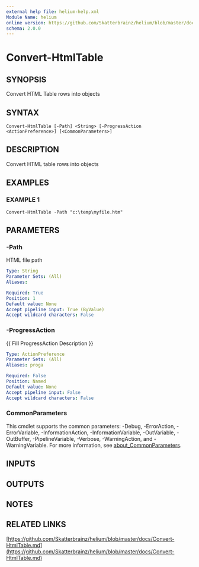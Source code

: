 ```yaml
---
external help file: helium-help.xml
Module Name: helium
online version: https://github.com/Skatterbrainz/helium/blob/master/docs/Convert-HtmlTable.md
schema: 2.0.0
---
```


# Convert-HtmlTable

## SYNOPSIS
Convert HTML Table rows into objects

## SYNTAX

```
Convert-HtmlTable [-Path] <String> [-ProgressAction <ActionPreference>] [<CommonParameters>]
```

## DESCRIPTION
Convert HTML table rows into objects

## EXAMPLES

### EXAMPLE 1
```
Convert-HtmlTable -Path "c:\temp\myfile.htm"
```

## PARAMETERS

### -Path
HTML file path

```yaml
Type: String
Parameter Sets: (All)
Aliases:

Required: True
Position: 1
Default value: None
Accept pipeline input: True (ByValue)
Accept wildcard characters: False
```

### -ProgressAction
{{ Fill ProgressAction Description }}

```yaml
Type: ActionPreference
Parameter Sets: (All)
Aliases: proga

Required: False
Position: Named
Default value: None
Accept pipeline input: False
Accept wildcard characters: False
```

### CommonParameters
This cmdlet supports the common parameters: -Debug, -ErrorAction, -ErrorVariable, -InformationAction, -InformationVariable, -OutVariable, -OutBuffer, -PipelineVariable, -Verbose, -WarningAction, and -WarningVariable. For more information, see [about_CommonParameters](http://go.microsoft.com/fwlink/?LinkID=113216).

## INPUTS

## OUTPUTS

## NOTES

## RELATED LINKS

[https://github.com/Skatterbrainz/helium/blob/master/docs/Convert-HtmlTable.md](https://github.com/Skatterbrainz/helium/blob/master/docs/Convert-HtmlTable.md)


